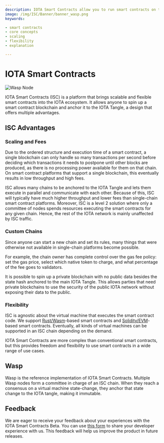 ```yaml
---
description: IOTA Smart Contracts allow you to run smart contracts on top of the IOTA Tangle.
image: /img/ISC/Banner/banner_wasp.png
keywords:

- smart contracts
- core concepts
- scaling
- flexibility
- explanation

---
```


# IOTA Smart Contracts

![Wasp Node](/img/ISC/Banner/banner_wasp.png)

IOTA Smart Contracts (ISC) is a platform that brings scalable and flexible smart contracts into the IOTA ecosystem. It
allows anyone to spin up a smart contract blockchain and anchor it to the IOTA Tangle, a design that offers multiple
advantages.

## ISC Advantages

### Scaling and Fees

Due to the ordered structure and execution time of a smart contract, a single blockchain can only handle so many
transactions per second before deciding which transactions it needs to postpone until other blocks are produced, as
there is no processing power available for them on that chain.
On smart contract platforms that support a single blockchain, this eventually results in low throughput and high fees.

ISC allows many chains to be anchored to the IOTA Tangle and lets them execute in parallel and communicate with each
other.
Because of this, ISC will typically have much higher throughput and lower fees than single-chain smart contract
platforms.
Moreover, ISC is a level 2 solution where only a committee of nodes spends resources executing the smart contracts for
any given chain. Hence, the rest of the IOTA network is mainly unaffected by ISC traffic.

### Custom Chains

Since anyone can start a new chain and set its rules, many things that were otherwise not available in single-chain
platforms become possible.

For example, the chain owner has complete control over the gas fee policy: set the gas price, select which native token
to charge, and what percentage of the fee goes to validators.

It is possible to spin up a private blockchain with no public data besides the state hash anchored to the main IOTA
Tangle.
This allows parties that need private blockchains to use the security of the public IOTA network without exposing their
data to the public.

### Flexibility

ISC is agnostic about the virtual machine that executes the smart contract code.
We support [Rust/Wasm](https://rustwasm.github.io/docs/book/)-based smart contracts
and [Solidity/EVM](https://docs.soliditylang.org/en/v0.8.6/)-based smart contracts.
Eventually, all kinds of virtual machines can be supported in an ISC chain depending on the demand.

IOTA Smart Contracts are more complex than conventional smart contracts, but this provides freedom and flexibility to
use smart contracts in a wide range of use cases.

## Wasp

Wasp is the reference implementation of IOTA Smart Contracts.
Multiple Wasp nodes form a committee in charge of an ISC chain.
When they reach a consensus on a virtual machine state-change, they anchor that state change to the IOTA tangle, making
it immutable.

## Feedback

We are eager to receive your feedback about your experiences with the IOTA Smart Contracts Beta. You can
use [this form](https://docs.google.com/forms/d/e/1FAIpQLSd4jcmLzCPUNDIijEwGzuWerO23MS0Jmgzszgs-D6_awJUWow/viewform) to
share your developer experience with us. This feedback will help us improve the product in future releases.

